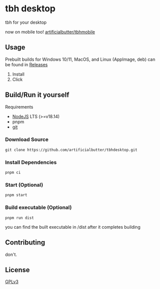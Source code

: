 # tbh desktop
tbh for your desktop

now on mobile too! [artificialbutter/tbhmobile](https://github.com/artificialbutter/tbhmobile)

## Usage

Prebuilt builds for Windows 10/11, MacOS, and Linux (AppImage, deb) can be found in [Releases](https://github.com/artificialbutter/tbhdesktop/releases)

1. Install
2. Click


## Build/Run it yourself
Requirements
- [NodeJS](https://nodejs.org) LTS (>=v18.14)
- pnpm 
- [git](https://git-scm.com/)

### Download Source
`` git clone https://github.com/artificialbutter/tbhdesktop.git ``

### Install Dependencies
`` pnpm ci ``

### Start (Optional)
`` pnpm start ``

### Build executable (Optional)
`` pnpm run dist ``

you can find the built executable in /dist after it completes building

## Contributing

don't. 

## License

[GPLv3](https://choosealicense.com/licenses/gpl-3.0/)
